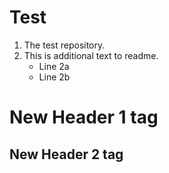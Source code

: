 # Test
1. The test repository.
2. This is additional text to readme.
   * Line 2a
   * Line 2b
# New Header 1 tag
## New Header 2 tag

